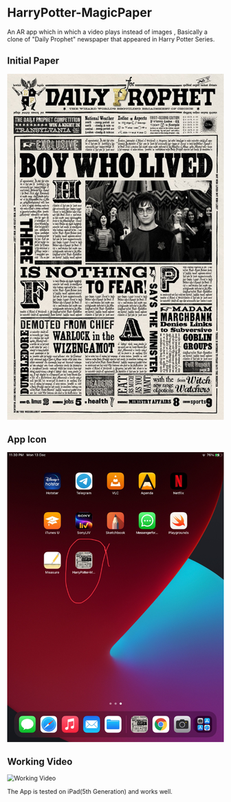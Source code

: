 # HarryPotter-MagicPaper

An AR app which in which a video plays instead of images , Basically a clone of "Daily Prophet" newspaper that appeared in Harry Potter Series.

## Initial Paper 

![paper.jpg](https://github.com/garvitchaudhary9/HarryPotter-MagicPaper/blob/main/Paper.jpg)

## App Icon

![AppIcon.jpg](https://github.com/garvitchaudhary9/HarryPotter-MagicPaper/blob/main/AppIcon.jpg)

## Working Video 

![Working Video](https://github.com/garvitchaudhary9/HarryPotter-MagicPaper/blob/main/gifofworkingVideo.gif)

The App is tested on iPad(5th Generation) and works well.
